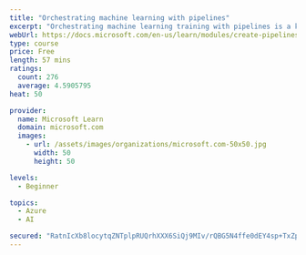 ```yaml
---
title: "Orchestrating machine learning with pipelines"
excerpt: "Orchestrating machine learning training with pipelines is a key element of DevOps for machine learning. In this module, you'll learn how to create, publish, and run pipelines to train models in Azure Machine Learning."
webUrl: https://docs.microsoft.com/en-us/learn/modules/create-pipelines-in-aml/
type: course
price: Free
length: 57 mins
ratings:
  count: 276
  average: 4.5905795
heat: 50

provider:
  name: Microsoft Learn
  domain: microsoft.com
  images:
    - url: /assets/images/organizations/microsoft.com-50x50.jpg
      width: 50
      height: 50

levels:
  - Beginner

topics:
  - Azure
  - AI

secured: "RatnIcXb8locytqZNTplpRUQrhXXX6SiQj9MIv/rQBG5N4ffe0dEY4sp+TxZpWKykmGv2ZWOLUcbscvFNrVUND3osa3xIKhsQGobDDI4gngc9GOTt3GLFA/p/Y6kNl/sv0yB6enkifxrRSpPJSBwLmVML2dRMQp+eK5rnA6SxB9TXQqTYO/oRQVsT4LlpqbY1PG9PDoawZl+meHvAC1zLIMuJES/LfD5ZSYtVyBJR8ld2KPBlXF/+L+TED2QDo+QUWNFiF5eTHFlff9lpVD1jQ0oe/Vh1rtIflX21uDXCHvdPKVSsfwQqiX/SXFlkKccCg25ogYWzO1ll6D1EMAXg/QInyjGhK9AYDkxuj1iLLiMHINk4A4BmvU57q3BQa3g7QvRYaE1c2Qi82VEO9U9AQ==;vAI9h4ZVN6qbMT569Qzm7g=="
---
```


